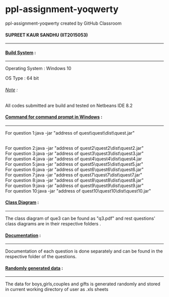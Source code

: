 # ppl-assignment-yoqwerty
ppl-assignment-yoqwerty created by GitHub Classroom

<h4>SUPREET KAUR SANDHU (IIT2015053)</h4>
<hr>

<h4><u>Build System</u> :</h4>
<hr>
Operating System : Windows 10 <p>
OS Type : 64 bit<p>
<h6><u>Note</u> :</h6> All codes submitted are build and tested on Netbeans IDE 8.2<p>

<h4><u>Command for command prompt in Windows</u> :</h4>
<hr>For question 1:java -jar "address of quest\quest\dist\quest.jar"
<p>
<br>For question 2:java -jar "address of quest2\quest2\dist\quest2.jar"
<br>For question 3:java -jar "address of quest3\quest3\dist\quest3.jar"
<br>For question 4:java -jar "address of quest4\quest4\dist\quest4.jar
<br>For question 5:java -jar "address of quest5\quest5\dist\quest5.jar"
<br>For question 6:java -jar "address of quest6\quest6\dist\quest6.jar"
<br>For question 7:java -jar "address of quest7\quest7\dist\quest7.jar"
<br>For question 8:java -jar "address of quest8\quest8\dist\quest8.jar"
<br>For question 9:java -jar "address of quest9\quest9\dist\quest9.jar"
<br>For question 10:java -jar "address of quest10\quest10\dist\quest10.jar"


<h4><u>Class Diagram</u> :</h4>
<hr>
The class diagram of que3 can be found as "q3.pdf" and rest questions' class diagrams are in their respective folders .

<h4><u>Documentation</u> :</h4>
<hr>
Documentation of each question is done separately and can be found in the respective folder of the questions.

<h4><u>Randomly generated data</u> :</h4>
<hr>
The data for boys,girls,couples and gifts is generated randomly and stored in current working directory of user as .xls sheets
